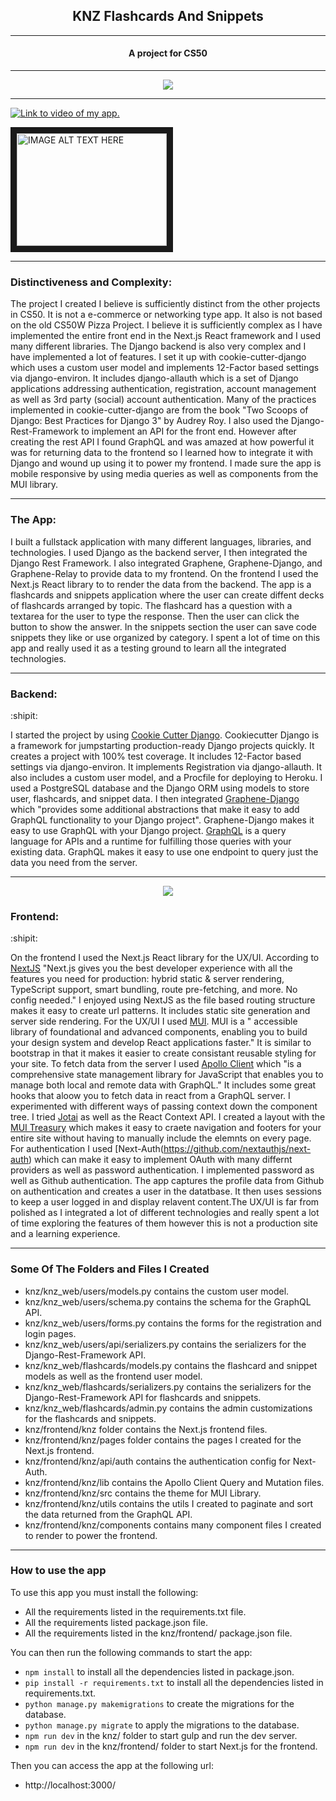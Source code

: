 <h2 align="center">
<strong>KNZ Flashcards And Snippets</strong> 
</h2>

***

<h4 align="center">
A project for CS50
</h4>

***


<div align="center">
    <img src="https://external-content.duckduckgo.com/iu/?u=https%3A%2F%2Ftse4.mm.bing.net%2Fth%3Fid%3DOIP.qLcU7S0-KTkbSmEomofo-wAAAA%26pid%3DApi&f=1" />
</div>

***


[![Link to video of my app.](https://img.shields.io/badge/Link%20to%20video%20of%20my%20app-KNZ%20Flashcards%20%26%20Snippets-lightgrey)](https://youtu.be/AmQ_ZaWUTLA)

<a href="http://www.youtube.com/watch?feature=player_embedded&v=YOUTUBE_VIDEO_ID_HERE
" target="_blank"><img src="http://img.youtube.com/vi/AmQ_ZaWUTLA/0.jpg" 
alt="IMAGE ALT TEXT HERE" width="240" height="180" border="10" /></a>

***
### Distinctiveness and Complexity: 
The project I created I believe is sufficiently distinct from the other projects in CS50. It is not a e-commerce or networking type app. It also is not based on the old CS50W Pizza Project. I believe it is sufficiently complex as I have implemented the entire front end in the Next.js React framework and I used many different libraries. The Django backend is also very complex and I have implemented a lot of features. I set it up with cookie-cutter-django which uses a custom user model and implements 12-Factor based settings via django-environ. It includes django-allauth which is a set of Django applications addressing authentication, registration, account management as well as 3rd party (social) account authentication. Many of the practices implemented in cookie-cutter-django are from the book "Two Scoops of Django: Best Practices for Django 3" by Audrey Roy. I also used the Django-Rest-Framework to implement an API for the front end. However after creating the rest API I found GraphQL and was amazed at how powerful it was for returning data to the frontend so I learned how to integrate it with Django and wound up using it to power my frontend. I made sure the app is mobile responsive by using media queries as well as components from the MUI library. 

***

### The App:
I built a fullstack application with many different languages, libraries, and technologies. I used Django as the backend server, I then integrated the Django Rest Framework. I also integrated Graphene, Graphene-Django, and Graphene-Relay to provide data to my frontend.
On the frontend I used the Next.js React library to to render the data from the backend. The app is a flashcards and snippets application where the user can create diffent decks of flashcards arranged by topic. The flashcard has a question with a textarea for the user to type the response. Then the user can click the button to show the answer. In the snippets section the user can save code snippets they like or use organized by category. I spent a lot of time on this app and really used it as a testing ground to learn all the integrated technologies.

***

### Backend: 
:shipit:

I started the project by using [Cookie Cutter Django](https://github.com/cookiecutter/cookiecutter-django). Cookiecutter Django is a framework for jumpstarting production-ready Django projects quickly. It creates a project with 100% test coverage. It includes 12-Factor based settings via django-environ. It implements Registration via django-allauth. It also includes a custom user model, and a Procfile for deploying to Heroku. I used a PostgreSQL database and the Django ORM using models to store user, flashcards, and snippet data. I then integrated [Graphene-Django](https://docs.graphene-python.org/projects/django/en/latest/) which "provides some additional abstractions that make it easy to add GraphQL functionality to your Django project". Graphene-Django makes it easy to use GraphQL with your Django project. [GraphQL](https://graphql.org/) is a query language for APIs and a runtime for fulfilling those queries with your existing data. GraphQL makes it easy to use one endpoint to query just the data you need from the server. 

***

<div align="center">
    <img src="https://camo.githubusercontent.com/92ec9eb7eeab7db4f5919e3205918918c42e6772562afb4112a2909c1aaaa875/68747470733a2f2f6173736574732e76657263656c2e636f6d2f696d6167652f75706c6f61642f76313630373535343338352f7265706f7369746f726965732f6e6578742d6a732f6e6578742d6c6f676f2e706e67" />
</div>

### Frontend:
:shipit:

On the frontend I used the Next.js React library for the UX/UI.  According to [NextJS](https://nextjs.org/) "Next.js gives you the best developer experience with all the features you need for production: hybrid static & server rendering, TypeScript support, smart bundling, route pre-fetching, and more. No config needed."
I enjoyed using NextJS as the file based routing structure makes it easy to create url patterns. It includes static site generation and server side rendering. For the UX/UI I used [MUI](https://mui.com/). MUI is a " accessible library of foundational and advanced components, enabling you to build your design system and develop React applications faster." It is similar to bootstrap in that it makes it easier to create consistant reusable styling for your site. To fetch data from the server I used [Apollo Client](https://www.apollographql.com/docs/react/) which "is a comprehensive state management library for JavaScript that enables you to manage both local and remote data with GraphQL." It includes some great hooks that aloow you to fetch data in react from a GraphQL server. I experimented with different ways of passing context down the component tree. I tried [Jotai](https://jotai.org/) as well as the React Context API. I created a layout with the [MUI Treasury](https://mui-treasury.com/) which makes it easy to craete navigation and footers for your entire site without having to manually include the elemnts on every page. For authentication I used [Next-Auth(https://github.com/nextauthjs/next-auth) which can make it easy to implement OAuth with many differnt providers as well as password authentication. I implemented password as well as Github authentication. The app captures the profile data from Github on authentication and creates a user in the datatbase. It then uses sessions to keep a user logged in and display relavent content.The UX/UI is far from polished as I integrated a lot of different technologies and really spent a lot of time exploring the features of them however this is not a production site and a learning experience.

***

### Some Of The Folders and Files I Created

* knz/knz_web/users/models.py contains the custom user model.
* knz/knz_web/users/schema.py contains the schema for the GraphQL API.
* knz/knz_web/users/forms.py contains the forms for the registration and login pages.
* knz/knz_web/users/api/serializers.py contains the serializers for the Django-Rest-Framework API.
* knz/knz_web/flashcards/models.py contains the flashcard and snippet models as well as the frontend user model.
* knz/knz_web/flashcards/serializers.py contains the serializers for the Django-Rest-Framework API for flashcards and snippets.
* knz/knz_web/flashcards/admin.py contains the admin customizations for the flashcards and snippets.
* knz/frontend/knz folder contains the Next.js frontend files.
* knz/frontend/knz/pages folder contains the pages I created for the Next.js frontend.
* knz/frontend/knz/api/auth contains the authentication config for Next-Auth.
* knz/frontend/knz/lib contains the Apollo Client Query and Mutation files.
* knz/frontend/knz/src contains the theme for MUI Library.
* knz/frontend/knz/utils contains the utils I created to paginate and sort the data returned from the GraphQL API.
* knz/frontend/knz/components contains many component files I created to render to power the frontend.

***

### How to use the app

To use this app you must install the following:
* All the requirements listed in the requirements.txt file.
* All the requirements listed package.json file.
* All the requirements listed in the knz/frontend/ package.json file.
  
You can then run the following commands to start the app:
* `npm install` to install all the dependencies listed in package.json.
* `pip install -r requirements.txt` to install all the dependencies listed in requirements.txt.
* `python manage.py makemigrations` to create the migrations for the database.
* `python manage.py migrate` to apply the migrations to the database.
* `npm run dev` in the knz/ folder to start gulp and run the dev server.
* `npm run dev` in the knz/frontend/ folder to start Next.js for the frontend.

Then you can access the app at the following url:
* http://localhost:3000/

